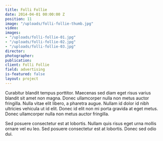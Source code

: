 ```yaml
---
title: Folli Follie
date: 2014-04-01 00:00:00 Z
position: 11
image: "/uploads/folli-follie-thumb.jpg"
video: 
images:
- "/uploads/folli-follie-01.jpg"
- "/uploads/folli-follie-02.jpg"
- "/uploads/folli-follie-03.jpg"
director: 
photographer: 
publication: 
client: Folli Follie
field: advertising
is-featured: false
layout: project
---
```


Curabitur blandit tempus porttitor. Maecenas sed diam eget risus varius blandit sit amet non magna. Donec ullamcorper nulla non metus auctor fringilla. Nulla vitae elit libero, a pharetra augue. Nullam id dolor id nibh ultricies vehicula ut id elit. Donec id elit non mi porta gravida at eget metus. Donec ullamcorper nulla non metus auctor fringilla.

Sed posuere consectetur est at lobortis. Nullam quis risus eget urna mollis ornare vel eu leo. Sed posuere consectetur est at lobortis. Donec sed odio dui.